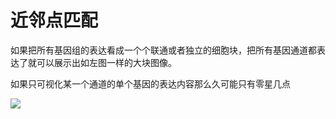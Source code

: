 # 近邻点匹配

如果把所有基因组的表达看成一个个联通或者独立的细胞块，把所有基因通道都表达了就可以展示出如左图一样的大块图像。

如果只可视化某一个通道的单个基因的表达内容那么久可能只有零星几点

![](https://cdn.jsdelivr.net/gh/tj-messi/picture/1747872209565.png)

